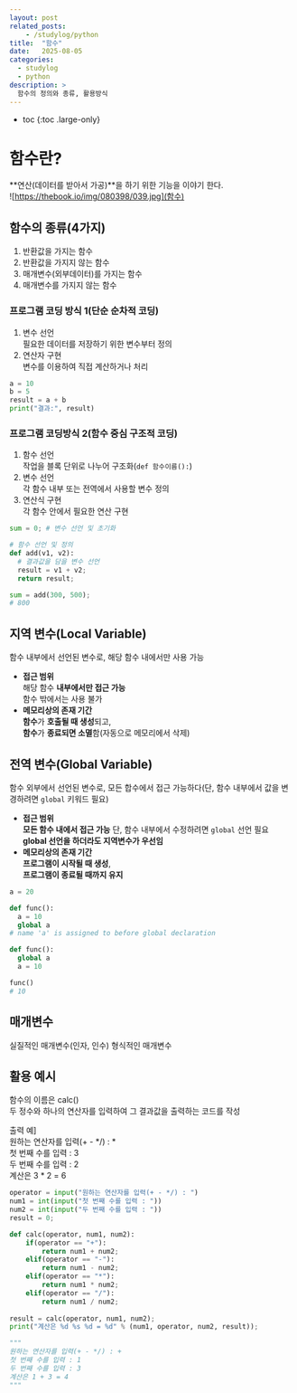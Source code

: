 ```yaml
---
layout: post
related_posts:
    - /studylog/python
title:  "함수"
date:   2025-08-05
categories:
  - studylog
  - python
description: >
  함수의 정의와 종류, 활용방식
---
```

* toc
{:toc .large-only}

# 함수란?
**연산(데이터를 받아서 가공)**을 하기 위한 기능을 이야기 한다.    
![https://thebook.io/img/080398/039.jpg](함수)

## 함수의 종류(4가지)
1. 반환값을 가지는 함수
2. 반환값을 가지지 않는 함수
3. 매개변수(외부데이터)를 가지는 함수
4. 매개변수를 가지지 않는 함수

### 프로그램 코딩 방식 1(단순 순차적 코딩)
1. 변수 선언    
  필요한 데이터를 저장하기 위한 변수부터 정의
2. 연산자 구현    
  변수를 이용하여 직접 계산하거나 처리

```python
a = 10
b = 5
result = a + b
print("결과:", result)
```

### 프로그램 코딩방식 2(함수 중심 구조적 코딩)
1. 함수 선언    
  작업을 블록 단위로 나누어 구조화(`def 함수이름():`)
2. 변수 선언    
  각 함수 내부 또는 전역에서 사용할 변수 정의
3. 연산식 구현    
  각 함수 안에서 필요한 연산 구현

```python
sum = 0; # 변수 선언 및 초기화

# 함수 선언 및 정의
def add(v1, v2):
  # 결과값을 담을 변수 선언
  result = v1 + v2;
  return result;

sum = add(300, 500);
# 800
```

## 지역 변수(Local Variable)
함수 내부에서 선언된 변수로, 해당 함수 내에서만 사용 가능  

* **접근 범위**   
  해당 함수 **내부에서만 접근 가능**  
  함수 밖에서는 사용 불가
* **메모리상의 존재 기간**  
  **함수**가 **호출될 때 생성**되고,  
  **함수**가 **종료되면 소멸**함(자동으로 메모리에서 삭제)

## 전역 변수(Global Variable)
함수 외부에서 선언된 변수로, 모든 합수에서 접근 가능하다(단, 함수 내부에서 값을 변경하려면 `global` 키워드 필요)

* **접근 범위**      
  **모든 함수 내에서 접근 가능**
  단, 함수 내부에서 수정하려면 `global` 선언 필요
  **global 선언을 하더라도 지역변수가 우선임**
* **메모리상의 존재 기간**    
  **프로그램이 시작될 때 생성**,    
  **프로그램이 종료될 때까지 유지**

```python
a = 20

def func():
  a = 10
  global a
# name 'a' is assigned to before global declaration

def func():
  global a
  a = 10

func()
# 10
```

## 매개변수
실질적인 매개변수(인자, 인수)
형식적인 매개변수

## 활용 예시
함수의 이름은 calc()  
두 정수와 하나의 연산자를 입력하여 그 결과값을 출력하는 코드를 작성 

출력 예]  
원하는 연산자를 입력(+ - */) : *   
첫 번째 수를 입력 : 3   
두 번째 수를 입력 : 2   
계산은 3 * 2 = 6    
```python
operator = input("원하는 연산자를 입력(+ - */) : ")
num1 = int(input("첫 번째 수를 입력 : "))
num2 = int(input("두 번째 수를 입력 : "))
result = 0;

def calc(operator, num1, num2):
    if(operator == "+"):
        return num1 + num2;
    elif(operator == "-"):
        return num1 - num2;
    elif(operator == "*"):
        return num1 * num2;
    elif(operator == "/"):
        return num1 / num2;
    
result = calc(operator, num1, num2);
print("계산은 %d %s %d = %d" % (num1, operator, num2, result));

"""
원하는 연산자를 입력(+ - */) : +
첫 번째 수를 입력 : 1
두 번째 수를 입력 : 3
계산은 1 + 3 = 4
"""
```